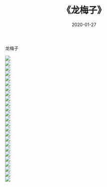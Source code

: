 ﻿---
layout: post
title:  《龙梅子》
date:   2020-01-27
img: http://img.660000.xyz/Sharelink/壁纸/明星魅力/华人明星/龙梅子/000.jpg
categories: [美女, 清纯, 唯美]
---

龙梅子

 ![](http://img.660000.xyz/Sharelink/壁纸/明星魅力/华人明星/龙梅子/001.jpg) <br>![](http://img.660000.xyz/Sharelink/壁纸/明星魅力/华人明星/龙梅子/002.jpg) <br>![](http://img.660000.xyz/Sharelink/壁纸/明星魅力/华人明星/龙梅子/003.jpg) <br>![](http://img.660000.xyz/Sharelink/壁纸/明星魅力/华人明星/龙梅子/004.jpg) <br>![](http://img.660000.xyz/Sharelink/壁纸/明星魅力/华人明星/龙梅子/005.jpg) <br>![](http://img.660000.xyz/Sharelink/壁纸/明星魅力/华人明星/龙梅子/006.jpg) <br>![](http://img.660000.xyz/Sharelink/壁纸/明星魅力/华人明星/龙梅子/007.jpg) <br>![](http://img.660000.xyz/Sharelink/壁纸/明星魅力/华人明星/龙梅子/008.jpg) <br>![](http://img.660000.xyz/Sharelink/壁纸/明星魅力/华人明星/龙梅子/009.jpg) <br>![](http://img.660000.xyz/Sharelink/壁纸/明星魅力/华人明星/龙梅子/010.jpg) <br>![](http://img.660000.xyz/Sharelink/壁纸/明星魅力/华人明星/龙梅子/011.jpg) <br>![](http://img.660000.xyz/Sharelink/壁纸/明星魅力/华人明星/龙梅子/012.jpg) <br>![](http://img.660000.xyz/Sharelink/壁纸/明星魅力/华人明星/龙梅子/013.jpg) <br>![](http://img.660000.xyz/Sharelink/壁纸/明星魅力/华人明星/龙梅子/014.jpg) <br>![](http://img.660000.xyz/Sharelink/壁纸/明星魅力/华人明星/龙梅子/015.jpg) <br>![](http://img.660000.xyz/Sharelink/壁纸/明星魅力/华人明星/龙梅子/016.jpg) <br>![](http://img.660000.xyz/Sharelink/壁纸/明星魅力/华人明星/龙梅子/017.jpg) <br>![](http://img.660000.xyz/Sharelink/壁纸/明星魅力/华人明星/龙梅子/018.jpg) <br>![](http://img.660000.xyz/Sharelink/壁纸/明星魅力/华人明星/龙梅子/019.jpg) <br>![](http://img.660000.xyz/Sharelink/壁纸/明星魅力/华人明星/龙梅子/020.jpg) <br>![](http://img.660000.xyz/Sharelink/壁纸/明星魅力/华人明星/龙梅子/021.jpg) <br>![](http://img.660000.xyz/Sharelink/壁纸/明星魅力/华人明星/龙梅子/022.jpg) <br>![](http://img.660000.xyz/Sharelink/壁纸/明星魅力/华人明星/龙梅子/023.jpg) <br>![](http://img.660000.xyz/Sharelink/壁纸/明星魅力/华人明星/龙梅子/024.jpg) <br>![](http://img.660000.xyz/Sharelink/壁纸/明星魅力/华人明星/龙梅子/025.jpg) <br>